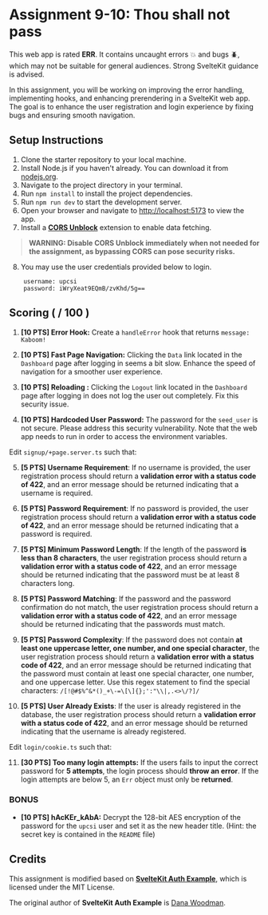 # Assignment 9-10: Thou shall not pass

This web app is rated **ERR**. It contains uncaught errors 💥 and bugs 🪲, which may not be suitable for general audiences. Strong SvelteKit guidance is advised.

In this assignment, you will be working on improving the error handling, implementing hooks, and enhancing prerendering in a SvelteKit web app. The goal is to enhance the user registration and login experience by fixing bugs and ensuring smooth navigation.

## Setup Instructions

1. Clone the starter repository to your local machine.
2. Install Node.js if you haven't already. You can download it from [nodejs.org](https://nodejs.org/).
3. Navigate to the project directory in your terminal.
4. Run `npm install` to install the project dependencies.
5. Run `npm run dev` to start the development server.
6. Open your browser and navigate to [http://localhost:5173](http://localhost:5173) to view the app.
7. Install a **[CORS Unblock](https://chromewebstore.google.com/detail/cors-unblock/)** extension to enable data fetching.
> **WARNING: Disable CORS Unblock immediately when not needed for the assignment, as bypassing CORS can pose security risks.**
8. You may use the user credentials provided below to login.

```
    username: upcsi
	password: iWryXeat9EQmB/zvKhd/5g==
```

## Scoring ( / 100 )

1. **[10 PTS] Error Hook:** Create a `handleError` hook that returns `message: Kaboom!`

2. **[10 PTS] Fast Page Navigation:** Clicking the `Data` link located in the `Dashboard` page after logging in seems a bit slow. Enhance the speed of navigation for a smoother user experience.

3. **[10 PTS] Reloading :** Clicking the `Logout` link located in the `Dashboard` page after logging in does not log the user out completely. Fix this security issue.

4. **[10 PTS] Hardcoded User Password:** The password for the `seed_user` is not secure. Please address this security vulnerability. Note that the web app needs to run in order to access the environment variables.

Edit `signup/+page.server.ts` such that:

5. **[5 PTS] Username Requirement**: If no username is provided, the user registration process should return a **validation error with a status code of 422**, and an error message should be returned indicating that a username is required.

6. **[5 PTS] Password Requirement**: If no password is provided, the user registration process should return a **validation error with a status code of 422**, and an error message should be returned indicating that a password is required.

7. **[5 PTS] Minimum Password Length**: If the length of the password **is less than 8 characters**, the user registration process should return a **validation error with a status code of 422**, and an error message should be returned indicating that the password must be at least 8 characters long.

8. **[5 PTS] Password Matching**: If the password and the password confirmation do not match, the user registration process should return a **validation error with a status code of 422**, and an error message should be returned indicating that the passwords must match.

9. **[5 PTS] Password Complexity**: If the password does not contain **at least one uppercase letter, one number, and one special character**, the user registration process should return a **validation error with a status code of 422**, and an error message should be returned indicating that the password must contain at least one special character, one number, and one uppercase letter. Use this regex statement to find the special characters: `/[!@#$%^&*()_+\-=\[\]{};':"\\|,.<>\/?]/`

10. **[5 PTS] User Already Exists**: If the user is already registered in the database, the user registration process should return a **validation error with a status code of 422**, and an error message should be returned indicating that the username is already registered.

Edit `login/cookie.ts` such that:

11. **[30 PTS] Too many login attempts:** If the users fails to input the correct password for **5 attempts**, the login process should **throw an error**. If the login attempts are below 5, an `Err` object must only be **returned**.

### BONUS

- **[10 PTS] hAcKEr_kAbA:** Decrypt the 128-bit AES encryption of the password for the `upcsi` user and set it as the new header title. (Hint: the secret key is contained in the `README` file)

## Credits

This assignment is modified based on **[SvelteKit Auth Example](https://github.com/danawoodman/sveltekit-auth-example)**, which is licensed under the MIT License.

The original author of **SvelteKit Auth Example** is [Dana Woodman](https://github.com/danawoodman).